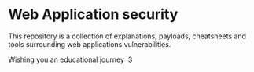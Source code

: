 # Web Application security 

This repository is a collection of explanations, payloads, cheatsheets and tools surrounding web applications vulnerabilities.

Wishing you an educational journey :3
